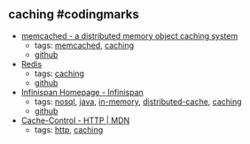caching #codingmarks 
---
* [memcached - a distributed memory object caching system](http://memcached.org/)
    * tags: [memcached](../tags/memcached.md), [caching](../tags/caching.md)
    * [github](https://github.com/memcached/memcached)
* [Redis](https://redis.io/)
    * tags: [caching](../tags/caching.md)
    * [github](https://github.com/antirez/redis)
* [Infinispan Homepage - Infinispan](http://infinispan.org/)
    * tags: [nosql](../tags/nosql.md), [java](../tags/java.md), [in-memory](../tags/in-memory.md), [distributed-cache](../tags/distributed-cache.md), [caching](../tags/caching.md)
    * [github](https://github.com/infinispan/infinispan)
* [Cache-Control - HTTP | MDN](https://developer.mozilla.org/en-US/docs/Web/HTTP/Headers/Cache-Control)
    * tags: [http](../tags/http.md), [caching](../tags/caching.md)
